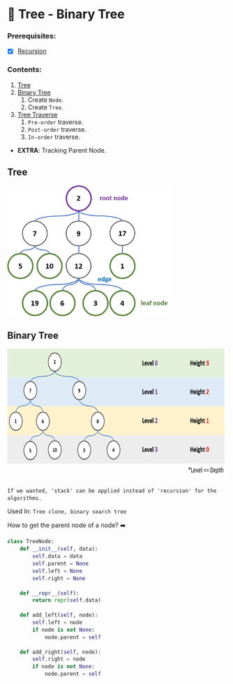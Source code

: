 # 🌳 Tree - Binary Tree

### Prerequisites:

* [X]  [Recursion](../(4)%20Recursion)

### Contents:

1. [Tree](#tree)
2. [Binary Tree](#binary-tree)
   1. Create `Node`.
   2. Create `Tree`.
3. [Tree Traverse]()
   1. `Pre-order` traverse.
   2. `Post-order` traverse.
   3. `In-order` traverse.

* **EXTRA**: Tracking Parent Node.

## Tree
<img height="300em" src="../../assets/(5)%20Tree/tree.png" alt="">

## Binary Tree
<img height="300em" src="../../assets/(5)%20Tree/binary_tree.png" alt="">




`If we wanted, 'stack' can be applied instead of 'recursion' for the algorithms.`

Used In: `Tree clone, binary search tree`

How to get the parent node of a node?
➡️

```python
class TreeNode:
    def __init__(self, data):
        self.data = data
        self.parent = None
        self.left = None
        self.right = None
  
    def __repr__(self):
        return repr(self.data)

    def add_left(self, node):
        self.left = node
        if node is not None:
            node.parent = self

    def add_right(self, node):
        self.right = node
        if node is not None:
            node.parent = self
```
